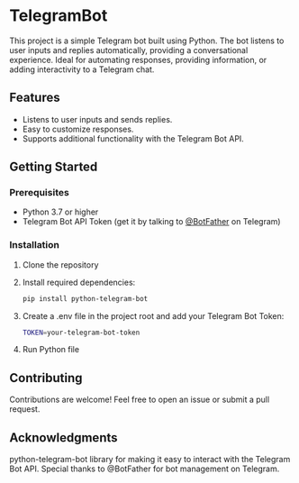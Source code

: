 # TelegramBot
This project is a simple Telegram bot built using Python. The bot listens to user inputs and replies automatically, providing a conversational experience. Ideal for automating responses, providing information, or adding interactivity to a Telegram chat.

## Features

- Listens to user inputs and sends replies.
- Easy to customize responses.
- Supports additional functionality with the Telegram Bot API.

## Getting Started

### Prerequisites

- Python 3.7 or higher
- Telegram Bot API Token (get it by talking to [@BotFather](https://t.me/BotFather) on Telegram)

### Installation

1. Clone the repository
   
2. Install required dependencies:
   ```bash
   pip install python-telegram-bot

3. Create a .env file in the project root and add your Telegram Bot Token:
   ```bash
   TOKEN=your-telegram-bot-token
   
4. Run Python file

## Contributing
Contributions are welcome! Feel free to open an issue or submit a pull request.

## Acknowledgments
python-telegram-bot library for making it easy to interact with the Telegram Bot API.
Special thanks to @BotFather for bot management on Telegram.
   
